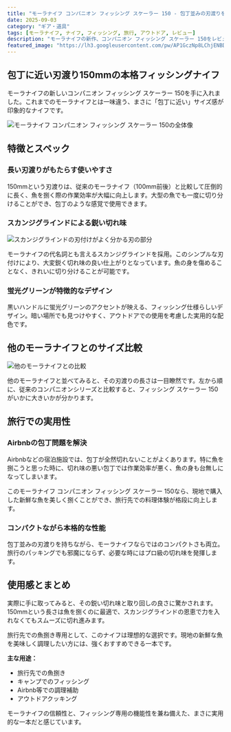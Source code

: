 ```yaml
---
title: "モーラナイフ コンパニオン フィッシング スケーラー 150 - 包丁並みの刃渡りを持つ万能フィッシングナイフ"
date: 2025-09-03
category: "ギア・道具"
tags: [モーラナイフ, ナイフ, フィッシング, 旅行, アウトドア, レビュー]
description: "モーラナイフの新作、コンパニオン フィッシング スケーラー 150をレビュー。150mmの長い刃渡りと鋭いスカンジグラインドが特徴的な、旅行先での魚捌き専用ナイフ。"
featured_image: "https://lh3.googleusercontent.com/pw/AP1GczNp8LChjENBDmTT-DWwyXviL98w_Dc93M4OBQrYrlo6WWIsqEd5OEQhJsIT13e5R4KXN32bNgS3_OL0G3KO-fZAIXsBlOBe3y9xlw5vZDotMEq6Mnxh=s1621?authuser=0"
---
```


<!-- 元のGoogle Photosリンク: https://photos.app.goo.gl/a1qNeCqCgpqdzpa76 -->

## 包丁に近い刃渡り150mmの本格フィッシングナイフ

モーラナイフの新しいコンパニオン フィッシング スケーラー 150を手に入れました。これまでのモーラナイフとは一味違う、まさに「包丁に近い」サイズ感が印象的なナイフです。

![モーラナイフ コンパニオン フィッシング スケーラー 150の全体像](https://lh3.googleusercontent.com/pw/AP1GczNp8LChjENBDmTT-DWwyXviL98w_Dc93M4OBQrYrlo6WWIsqEd5OEQhJsIT13e5R4KXN32bNgS3_OL0G3KO-fZAIXsBlOBe3y9xlw5vZDotMEq6Mnxh=s1621?authuser=0)

## 特徴とスペック

### 長い刃渡りがもたらす使いやすさ

150mmという刃渡りは、従来のモーラナイフ（100mm前後）と比較して圧倒的に長く、魚を捌く際の作業効率が大幅に向上します。大型の魚でも一度に切り分けることができ、包丁のような感覚で使用できます。

### スカンジグラインドによる鋭い切れ味

![スカンジグラインドの刃付けがよく分かる刃の部分](https://lh3.googleusercontent.com/pw/AP1GczPtqY5qeBpoDdcEv4ynrsziK9h0C5jwXS8iDnWhyBpvHN1qrhGA66aESpJbvExcfcXjqf6W2wvYyMNYRKyI2zMMOhr4i13hdUYPL7Q2uD8KqMciNkG7KyRIFwblWMD3Y6GTtLUxNTkrxSxUtJDiQ7xO5w=s1621?authuser=0)

モーラナイフの代名詞とも言えるスカンジグラインドを採用。このシンプルな刃付けにより、大変鋭く切れ味の良い仕上がりとなっています。魚の身を傷めることなく、きれいに切り分けることが可能です。

### 蛍光グリーンが特徴的なデザイン

黒いハンドルに蛍光グリーンのアクセントが映える、フィッシング仕様らしいデザイン。暗い場所でも見つけやすく、アウトドアでの使用を考慮した実用的な配色です。

## 他のモーラナイフとのサイズ比較

![他のモーラナイフとの比較](https://lh3.googleusercontent.com/pw/AP1GczM4FGM5OY7BgzweFPzGWxyqfbr9FwVGWCC6NZ0q3u78lfv8TbW1tIOOPlQsfHU4w3tfh2v39czS4R8a4ifdPGkr_q50NL_SurLr2VVZ4OUnCXgfZRAY82lX2XkxECiVA2LqhAgVJgOjUcaiSF32XfH9Pg=s1621?authuser=0)

他のモーラナイフと並べてみると、その刃渡りの長さは一目瞭然です。左から順に、従来のコンパニオンシリーズと比較すると、フィッシング スケーラー 150がいかに大きいかが分かります。

## 旅行での実用性

### Airbnbの包丁問題を解決

Airbnbなどの宿泊施設では、包丁が全然切れないことがよくあります。特に魚を捌こうと思った時に、切れ味の悪い包丁では作業効率が悪く、魚の身も台無しになってしまいます。

このモーラナイフ コンパニオン フィッシング スケーラー 150なら、現地で購入した新鮮な魚を美しく捌くことができ、旅行先での料理体験が格段に向上します。

### コンパクトながら本格的な性能

包丁並みの刃渡りを持ちながら、モーラナイフならではのコンパクトさも両立。旅行のパッキングでも邪魔にならず、必要な時にはプロ級の切れ味を発揮します。

## 使用感とまとめ

実際に手に取ってみると、その鋭い切れ味と取り回しの良さに驚かされます。150mmという長さは魚を捌くのに最適で、スカンジグラインドの恩恵で力を入れなくてもスムーズに切れ進みます。

旅行先での魚捌き専用として、このナイフは理想的な選択です。現地の新鮮な魚を美味しく調理したい方には、強くおすすめできる一本です。

**主な用途：**
- 旅行先での魚捌き
- キャンプでのフィッシング
- Airbnb等での調理補助
- アウトドアクッキング

モーラナイフの信頼性と、フィッシング専用の機能性を兼ね備えた、まさに実用的な一本だと感じています。